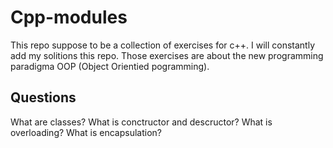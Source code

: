 # Cpp-modules
This repo suppose to be a collection of exercises for c++. I will constantly add my solitions this repo. 
Those exercises are about the new programming paradigma OOP (Object Orientied pogramming).

## Questions
What are classes? What is conctructor and descructor? What is overloading? What is encapsulation?
